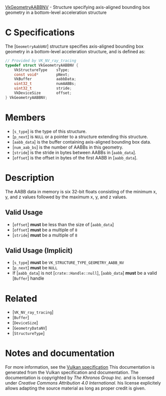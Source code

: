 [VkGeometryAABBNV](https://www.khronos.org/registry/vulkan/specs/1.3-extensions/man/html/VkGeometryAABBNV.html) - Structure specifying axis-aligned bounding box geometry in a bottom-level acceleration structure

# C Specifications
The [`GeometryAabbNV`] structure specifies axis-aligned bounding box
geometry in a bottom-level acceleration structure, and is defined as:
```c
// Provided by VK_NV_ray_tracing
typedef struct VkGeometryAABBNV {
    VkStructureType    sType;
    const void*        pNext;
    VkBuffer           aabbData;
    uint32_t           numAABBs;
    uint32_t           stride;
    VkDeviceSize       offset;
} VkGeometryAABBNV;
```

# Members
- [`s_type`] is the type of this structure.
- [`p_next`] is `NULL` or a pointer to a structure extending this structure.
- [`aabb_data`] is the buffer containing axis-aligned bounding box data.
- [`num_aab_bs`] is the number of AABBs in this geometry.
- [`stride`] is the stride in bytes between AABBs in [`aabb_data`].
- [`offset`] is the offset in bytes of the first AABB in [`aabb_data`].

# Description
The AABB data in memory is six 32-bit floats consisting of the minimum x, y,
and z values followed by the maximum x, y, and z values.
## Valid Usage
-  [`offset`] **must**  be less than the size of [`aabb_data`]
-  [`offset`] **must**  be a multiple of `8`
-  [`stride`] **must**  be a multiple of `8`

## Valid Usage (Implicit)
-  [`s_type`] **must**  be `VK_STRUCTURE_TYPE_GEOMETRY_AABB_NV`
-  [`p_next`] **must**  be `NULL`
-    If [`aabb_data`] is not [`crate::Handle::null`], [`aabb_data`] **must**  be a valid [`Buffer`] handle

# Related
- [`VK_NV_ray_tracing`]
- [`Buffer`]
- [`DeviceSize`]
- [`GeometryDataNV`]
- [`StructureType`]

# Notes and documentation
For more information, see the [Vulkan specification](https://www.khronos.org/registry/vulkan/specs/1.3-extensions/html/vkspec.html)
This documentation is generated from the Vulkan specification and documentation.
The documentation is copyrighted by *The Khronos Group Inc.* and is licensed under *Creative Commons Attribution 4.0 International*.
his license explicitely allows adapting the source material as long as proper credit is given.
        